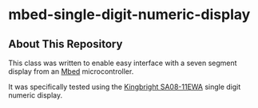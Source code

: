 # mbed-single-digit-numeric-display

## About This Repository
This class was written to enable easy interface with a seven segment display from an [Mbed](https://os.mbed.com/ "Mbed Homepage") microcontroller. 

It was specifically tested using the [Kingbright SA08-11EWA](https://www.mouser.co.uk/datasheet/2/216/SA08-11EWA-57793.pdf "Datasheet from Mouser") single digit numeric display.
